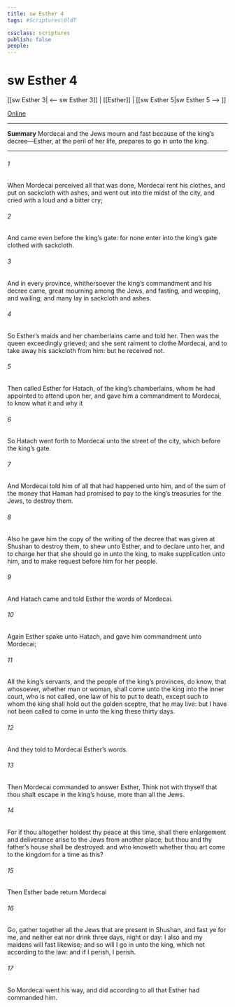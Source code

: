 ```yaml
---
title: sw Esther 4
tags: #Scriptures\OldT

cssclass: scriptures
publish: false
people:
---
```


# sw Esther 4
[[sw Esther 3| <-- sw Esther 3]] | [[Esther]] | [[sw Esther 5|sw Esther 5 --> ]]

[Online](https://churchofjesuschrist.org/study/scriptures/ot/esth/4?lang=eng)

---
__Summary__
Mordecai and the Jews mourn and fast because of the king’s decree—Esther, at the peril of her life, prepares to go in unto the king.

---
###### 1 
When Mordecai perceived all that was done, Mordecai rent his clothes, and put on sackcloth with ashes, and went out into the midst of the city, and cried with a loud and a bitter cry;

###### 2 
And came even before the king’s gate: for none  enter into the king’s gate clothed with sackcloth.

###### 3 
And in every province, whithersoever the king’s commandment and his decree came,  great mourning among the Jews, and fasting, and weeping, and wailing; and many lay in sackcloth and ashes.

###### 4 
So Esther’s maids and her chamberlains came and told  her. Then was the queen exceedingly grieved; and she sent raiment to clothe Mordecai, and to take away his sackcloth from him: but he received  not.

###### 5 
Then called Esther for Hatach,  of the king’s chamberlains, whom he had appointed to attend upon her, and gave him a commandment to Mordecai, to know what it  and why it 

###### 6 
So Hatach went forth to Mordecai unto the street of the city, which  before the king’s gate.

###### 7 
And Mordecai told him of all that had happened unto him, and of the sum of the money that Haman had promised to pay to the king’s treasuries for the Jews, to destroy them.

###### 8 
Also he gave him the copy of the writing of the decree that was given at Shushan to destroy them, to shew  unto Esther, and to declare  unto her, and to charge her that she should go in unto the king, to make supplication unto him, and to make request before him for her people.

###### 9 
And Hatach came and told Esther the words of Mordecai.

###### 10 
Again Esther spake unto Hatach, and gave him commandment unto Mordecai;

###### 11 
All the king’s servants, and the people of the king’s provinces, do know, that whosoever, whether man or woman, shall come unto the king into the inner court, who is not called,  one law of his to put  to death, except such to whom the king shall hold out the golden sceptre, that he may live: but I have not been called to come in unto the king these thirty days.

###### 12 
And they told to Mordecai Esther’s words.

###### 13 
Then Mordecai commanded to answer Esther, Think not with thyself that thou shalt escape in the king’s house, more than all the Jews.

###### 14 
For if thou altogether holdest thy peace at this time,  shall there enlargement and deliverance arise to the Jews from another place; but thou and thy father’s house shall be destroyed: and who knoweth whether thou art come to the kingdom for  a time as this?

###### 15 
Then Esther bade  return Mordecai 

###### 16 
Go, gather together all the Jews that are present in Shushan, and fast ye for me, and neither eat nor drink three days, night or day: I also and my maidens will fast likewise; and so will I go in unto the king, which  not according to the law: and if I perish, I perish.

###### 17 
So Mordecai went his way, and did according to all that Esther had commanded him.

